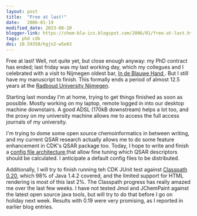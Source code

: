 ```yaml
---
layout: post
title:  "Free at last!"
date:   2006-01-19
modified_date: 2023-08-10
blogger-link: https://chem-bla-ics.blogspot.com/2006/01/free-at-last.html
tags: phd cdk
doi: 10.59350/hgjn2-w5e63
---
```


Free at last! Well, not quite yet, but close enough anyway: my PhD contract has ended; last friday was my last working day, which my
collegues and I celebrated with a visit to Nijmegen oldest bar, [In de Blauwe Hand <i class="fa-solid fa-recycle fa-xs"></i>](https://indeblaauwehand.nl/in-de-blaauwe-hand/).
But I still have my manuscript to finish. This formally ends a period of almost 12.5 years at the [Radboud University Nijmegen](http://ru.nl/).

Starting last monday I'm at home, trying to get things finished as soon as possible. Mostly working on my laptop, remote logged in into
our desktop machine downstairs. A good ADSL (170kB downstream) helps a lot too, and the proxy on my university machine allows me to
access the full access journals of my university.

I'm trying to dome some open source chemoinformatics in between writing, and my current QSAR research actually allows me to do some
feature enhancement in CDK's QSAR package too. Today, I hope to write and finish a [config file architecture <i class="fa-solid fa-link-slash fa-xs"></i>](http://sourceforge.net/mailarchive/forum.php?thread_id=9476956&forum_id=2178)
that allow fine tuning which QSAR descriptors should be calculated. I anticipate a default config files to be distributed.

Additionally, I will try to finish running teh CDK JUnit test against [Classpath 0.20](http://gnu.wildebeest.org/diary/index.php?p=147),
which 98% of Java 1.4.2 covered, and the limited support for HTML rendering is most of this last 2%. The Classpath progress has
really amazed me over the last few weeks. I have not tested Jmol and JChemPaint against the latest open source java tools, but will
try to do that before I go on holiday next week. Results with 0.19 were very promising, as I reported in earlier blog entries.
